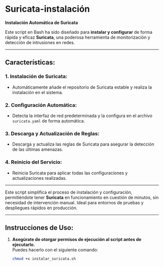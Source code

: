 # **Suricata-instalación**

**Instalación Automática de Suricata**

Este script en Bash ha sido diseñado para **instalar y configurar** de forma rápida y eficaz **Suricata**, una poderosa herramienta de monitorización y detección de intrusiones en redes.

---

## **Características**:

### **1. Instalación de Suricata:**
- Automáticamente añade el repositorio de Suricata estable y realiza la instalación en el sistema.

### **2. Configuración Automática:**
- Detecta la interfaz de red predeterminada y la configura en el archivo `suricata.yaml` de forma automática.

### **3. Descarga y Actualización de Reglas:**
- Descarga y actualiza las reglas de Suricata para asegurar la detección de las últimas amenazas.

### **4. Reinicio del Servicio:**
- Reinicia Suricata para aplicar todas las configuraciones y actualizaciones realizadas.

---

Este script simplifica el proceso de instalación y configuración, permitiéndote tener **Suricata** en funcionamiento en cuestión de minutos, sin necesidad de intervención manual. Ideal para entornos de pruebas y despliegues rápidos en producción.

---

## **Instrucciones de Uso**:

1. **Asegúrate de otorgar permisos de ejecución al script antes de ejecutarlo.**  
   Puedes hacerlo con el siguiente comando:

   ```bash
   chmod +x instalar_suricata.sh
